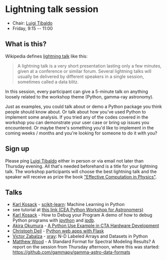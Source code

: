# Lightning talk session

* Chair: [Luigi Tibaldo](https://github.com/tibaldo)
* Friday, 9:15 -- 11:00

## What is this?

Wikipedia defines [lightning talk](https://en.wikipedia.org/wiki/Lightning_talk) like this:

> A lightning talk is a very short presentation lasting only a few minutes,
> given at a conference or similar forum.
> Several lightning talks will usually be delivered by different speakers
> in a single session, sometimes called a data blitz.

In this session, every participant can give a 5-minute talk on
anything loosely
related to the workshop theme (Python, gamma-ray astronomy).

Just as examples, you could talk about or demo a Python package you think
people should know about. Or talk about how you've used Python to implement
some analysis. If you tried any of the codes covered in the workshop
you can demonstrate your user case or bring up issues you encountered. Or maybe there's something you'd like to implement in the
coming weeks / months and you're looking for someone to do it with you?

## Sign up

Please ping  <a href="mailto:luigi.tibaldo@mpi-hd.mpg.de">Luigi
Tibaldo</a> either in
person or via email not later than Thursday evening.
All that's needed beforehand is a title for your lightning talk.
The workshop participants will choose the best lightning talk and the
speaker will receive as prize the book ["Effective Computation in Physics"](http://shop.oreilly.com/product/0636920033424.do).

## Talks

* [Karl Kosack](https://github.com/kosack) - [scikit-learn](http://scikit-learn.org): Machine Learning in Python
 * see tutorial at  <a href="https://github.com/cea-irfu-sap/CEAPythonWorkshopForAstronomers/blob/master/12-Advanced-Packages/02-sklearn.v3.ipynb"> this link (CEA Python Workshop for Astronomers)</a>
* <a href="https://github.com/kosack">Karl Kosack</a> - How to Debug your Program
  A demo of how to debug Python programs with [ipython](http://ipython.org/) and [ipdb](https://pypi.python.org/pypi/ipdb).
* <a href="https://github.com/akira-okumura">Akira Okumura</a> - [A Python Use Example in CTA Hardware Development](https://github.com/gammapy/PyGamma15/blob/gh-pages/talks/lightning/2015-11-20_PyGamma15_Okumura.pdf)
* <a href="https://github.com/cdeil">Christoph Deil</a> - [Python web apps with Flask](https://github.com/gammapy/PyGamma15/blob/gh-pages/talks/lightning/flask.md)
* <a href="https://github.com/zblz">Victor Zabalza</a> - [xray](http://xray.readthedocs.org/en/stable/): N-D Labeled Arrays and Datasets in Python
* <a href="https://github.com/woodmd">Matthew Wood</a> - A Standard Format for Spectral Modeling Results?
  A report on the session from Thursday afternoon, where this was started: https://github.com/gammapy/gamma-astro-data-formats
